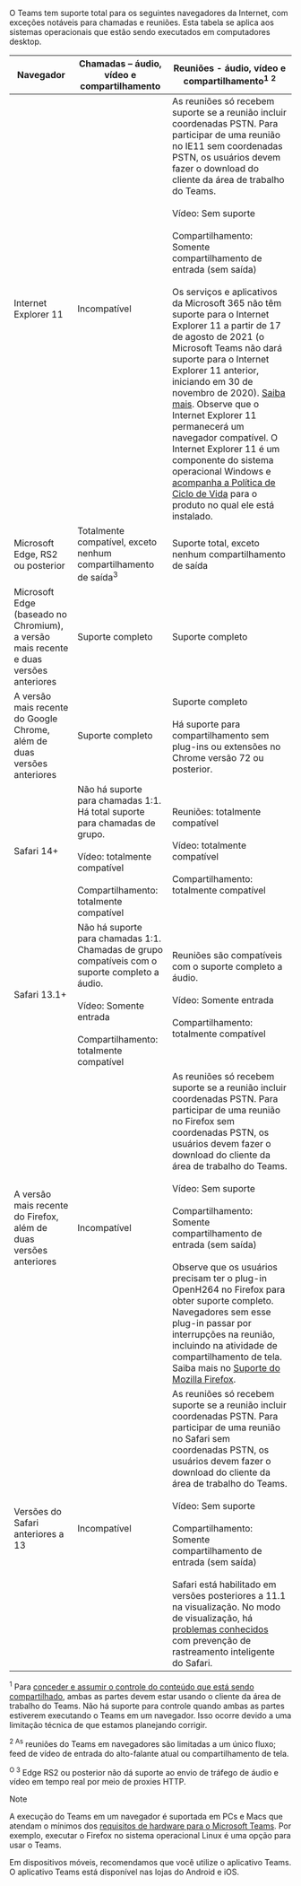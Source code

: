 O Teams tem suporte total para os seguintes navegadores da Internet, com exceções notáveis para chamadas e reuniões. Esta tabela se aplica aos sistemas operacionais que estão sendo executados em computadores desktop. 


|Navegador  |Chamadas – áudio, vídeo e compartilhamento  |Reuniões - áudio, vídeo e compartilhamento<sup>1</sup> <sup>2</sup>  |
|---------|---------|---------|
|Internet Explorer 11     |Incompatível         |As reuniões só recebem suporte se a reunião incluir coordenadas PSTN. Para participar de uma reunião no IE11 sem coordenadas PSTN, os usuários devem fazer o download do cliente da área de trabalho do Teams.<br><br>Vídeo: Sem suporte<br><br>Compartilhamento: Somente compartilhamento de entrada (sem saída)  <br><br> Os serviços e aplicativos da Microsoft 365 não têm suporte para o Internet Explorer 11 a partir de 17 de agosto de 2021 (o Microsoft Teams não dará suporte para o Internet Explorer 11 anterior, iniciando em 30 de novembro de 2020). [Saiba mais](https://www.microsoft.com/edge/business). Observe que o Internet Explorer 11 permanecerá um navegador compatível. O Internet Explorer 11 é um componente do sistema operacional Windows e [acompanha a Política de Ciclo de Vida](/lifecycle/faq/internet-explorer-microsoft-edge) para o produto no qual ele está instalado.    |
|Microsoft Edge, RS2 ou posterior     |Totalmente compatível, exceto nenhum compartilhamento de saída<sup>3</sup>         |Suporte total, exceto nenhum compartilhamento de saída         |
|Microsoft Edge (baseado no Chromium), a versão mais recente e duas versões anteriores     | Suporte completo    |Suporte completo         |
|A versão mais recente do Google Chrome, além de duas versões anteriores       |Suporte completo |Suporte completo <br> <br>Há suporte para compartilhamento sem plug-ins ou extensões no Chrome versão 72 ou posterior.       |
|Safari 14+     |Não há suporte para chamadas 1:1. Há total suporte para chamadas de grupo.<br><br>Vídeo: totalmente compatível<br><br>Compartilhamento: totalmente compatível         |Reuniões: totalmente compatível<br><br>Vídeo: totalmente compatível<br><br>Compartilhamento: totalmente compatível     |
|Safari 13.1+     |Não há suporte para chamadas 1:1. Chamadas de grupo compatíveis com o suporte completo a áudio.<br><br>Vídeo: Somente entrada<br><br>Compartilhamento: totalmente compatível         |Reuniões são compatíveis com o suporte completo a áudio.<br><br>Vídeo: Somente entrada<br><br>Compartilhamento: totalmente compatível     |
|A versão mais recente do Firefox, além de duas versões anteriores     |Incompatível         |As reuniões só recebem suporte se a reunião incluir coordenadas PSTN. Para participar de uma reunião no Firefox sem coordenadas PSTN, os usuários devem fazer o download do cliente da área de trabalho do Teams.<br><br>Vídeo: Sem suporte<br><br>Compartilhamento: Somente compartilhamento de entrada (sem saída)<br><br>Observe que os usuários precisam ter o plug-in OpenH264 no Firefox para obter suporte completo. Navegadores sem esse plug-in passar por interrupções na reunião, incluindo na atividade de compartilhamento de tela. Saiba mais no [Suporte do Mozilla Firefox](https://support.mozilla.org/kb/open-h264-plugin-firefox).      |
|Versões do Safari anteriores a 13     | Incompatível        |As reuniões só recebem suporte se a reunião incluir coordenadas PSTN. Para participar de uma reunião no Safari sem coordenadas PSTN, os usuários devem fazer o download do cliente da área de trabalho do Teams.<br><br>Vídeo: Sem suporte<br><br>Compartilhamento: Somente compartilhamento de entrada (sem saída)<br><br>Safari está habilitado em versões posteriores a 11.1 na visualização. No modo de visualização, há [problemas conhecidos](https://support.office.com/article/safari-browser-support-1aac0a7c-35a8-42c1-a7df-f674afe234df) com prevenção de rastreamento inteligente do Safari.      |

<sup>1</sup> Para [conceder e assumir o controle do conteúdo que está sendo compartilhado](../meeting-policies-content-sharing.md#allow-a-participant-to-give-or-request-control), ambas as partes devem estar usando o cliente da área de trabalho do Teams. Não há suporte para controle quando ambas as partes estiverem executando o Teams em um navegador. Isso ocorre devido a uma limitação técnica de que estamos planejando corrigir.

<sup>2 As</sup> reuniões do Teams em navegadores são limitadas a um único fluxo; feed de vídeo de entrada do alto-falante atual ou compartilhamento de tela.

<sup>O 3</sup> Edge RS2 ou posterior não dá suporte ao envio de tráfego de áudio e vídeo em tempo real por meio de proxies HTTP.

> [!NOTE]
> A execução do Teams em um navegador é suportada em PCs e Macs que atendam o mínimos dos [ requisitos de hardware para o Microsoft Teams](../hardware-requirements-for-the-teams-app.md). Por exemplo, executar o Firefox no sistema operacional Linux é uma opção para usar o Teams.
>
> Em dispositivos móveis, recomendamos que você utilize o aplicativo Teams. O aplicativo Teams está disponível nas lojas do Android e iOS.
